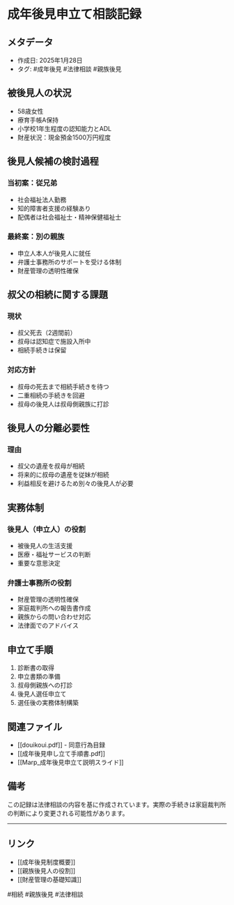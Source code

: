 # 成年後見申立て相談記録

## メタデータ
- 作成日: 2025年1月28日
- タグ: #成年後見 #法律相談 #親族後見

## 被後見人の状況
- 58歳女性
- 療育手帳A保持
- 小学校1年生程度の認知能力とADL
- 財産状況：現金預金1500万円程度

## 後見人候補の検討過程
### 当初案：従兄弟
- 社会福祉法人勤務
- 知的障害者支援の経験あり
- 配偶者は社会福祉士・精神保健福祉士

### 最終案：別の親族
- 申立人本人が後見人に就任
- 弁護士事務所のサポートを受ける体制
- 財産管理の透明性確保

## 叔父の相続に関する課題
### 現状
- 叔父死去（2週間前）
- 叔母は認知症で施設入所中
- 相続手続きは保留

### 対応方針
- 叔母の死去まで相続手続きを待つ
- 二重相続の手続きを回避
- 叔母の後見人は叔母側親族に打診

## 後見人の分離必要性
### 理由
- 叔父の遺産を叔母が相続
- 将来的に叔母の遺産を従妹が相続
- 利益相反を避けるため別々の後見人が必要

## 実務体制
### 後見人（申立人）の役割
- 被後見人の生活支援
- 医療・福祉サービスの判断
- 重要な意思決定

### 弁護士事務所の役割
- 財産管理の透明性確保
- 家庭裁判所への報告書作成
- 親族からの問い合わせ対応
- 法律面でのアドバイス

## 申立て手順
1. 診断書の取得
2. 申立書類の準備
3. 叔母側親族への打診
4. 後見人選任申立て
5. 選任後の実務体制構築

## 関連ファイル
- [[douikoui.pdf]] - 同意行為目録
- [[成年後見申し立て手順書.pdf]]
- [[Marp_成年後見申立て説明スライド]]

## 備考
この記録は法律相談の内容を基に作成されています。実際の手続きは家庭裁判所の判断により変更される可能性があります。

---
## リンク
- [[成年後見制度概要]]
- [[親族後見人の役割]]
- [[財産管理の基礎知識]]

#相続 #親族後見 #法律相談